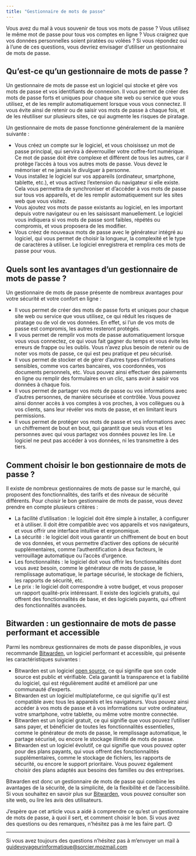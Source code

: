 ```yaml
---
title: "Gestionnaire de mots de passe"
---
```

Vous avez du mal à vous souvenir de tous vos mots de passe ? Vous utilisez le même mot de passe pour tous vos comptes en ligne ? Vous craignez que vos données personnelles soient piratées ou volées ? Si vous répondez oui à l’une de ces questions, vous devriez envisager d’utiliser un gestionnaire de mots de passe.

## Qu’est-ce qu’un gestionnaire de mots de passe ?

Un gestionnaire de mots de passe est un logiciel qui stocke et gère vos mots de passe et vos identifiants de connexion. Il vous permet de créer des mots de passe forts et uniques pour chaque site web ou service que vous utilisez, et de les remplir automatiquement lorsque vous vous connectez. Il vous évite ainsi de retenir ou de saisir vos mots de passe à chaque fois, et de les réutiliser sur plusieurs sites, ce qui augmente les risques de piratage.

Un gestionnaire de mots de passe fonctionne généralement de la manière suivante :

- Vous créez un compte sur le logiciel, et vous choisissez un mot de passe principal, qui servira à déverrouiller votre coffre-fort numérique. Ce mot de passe doit être complexe et différent de tous les autres, car il protège l’accès à tous vos autres mots de passe. Vous devez le mémoriser et ne jamais le divulguer à personne.
- Vous installez le logiciel sur vos appareils (ordinateur, smartphone, tablette, etc.), et vous activez l’extension du navigateur si elle existe. Cela vous permettra de synchroniser et d’accéder à vos mots de passe sur tous vos appareils, et de les remplir automatiquement sur les sites web que vous visitez.
- Vous ajoutez vos mots de passe existants au logiciel, en les important depuis votre navigateur ou en les saisissant manuellement. Le logiciel vous indiquera si vos mots de passe sont faibles, répétés ou compromis, et vous proposera de les modifier.
- Vous créez de nouveaux mots de passe avec le générateur intégré au logiciel, qui vous permet de choisir la longueur, la complexité et le type de caractères à utiliser. Le logiciel enregistrera et remplira ces mots de passe pour vous.

## Quels sont les avantages d’un gestionnaire de mots de passe ?

Un gestionnaire de mots de passe présente de nombreux avantages pour votre sécurité et votre confort en ligne :

- Il vous permet de créer des mots de passe forts et uniques pour chaque site web ou service que vous utilisez, ce qui réduit les risques de piratage ou de vol de vos données. En effet, si l’un de vos mots de passe est compromis, les autres resteront protégés.
- Il vous permet de remplir vos mots de passe automatiquement lorsque vous vous connectez, ce qui vous fait gagner du temps et vous évite les erreurs de frappe ou les oublis. Vous n’avez plus besoin de retenir ou de noter vos mots de passe, ce qui est peu pratique et peu sécurisé.
- Il vous permet de stocker et de gérer d’autres types d’informations sensibles, comme vos cartes bancaires, vos coordonnées, vos documents personnels, etc. Vous pouvez ainsi effectuer des paiements en ligne ou remplir des formulaires en un clic, sans avoir à saisir vos données à chaque fois.
- Il vous permet de partager vos mots de passe ou vos informations avec d’autres personnes, de manière sécurisée et contrôlée. Vous pouvez ainsi donner accès à vos comptes à vos proches, à vos collègues ou à vos clients, sans leur révéler vos mots de passe, et en limitant leurs permissions.
- Il vous permet de protéger vos mots de passe et vos informations avec un chiffrement de bout en bout, qui garantit que seuls vous et les personnes avec qui vous partagez vos données pouvez les lire. Le logiciel ne peut pas accéder à vos données, ni les transmettre à des tiers.

## Comment choisir le bon gestionnaire de mots de passe ?

Il existe de nombreux gestionnaires de mots de passe sur le marché, qui proposent des fonctionnalités, des tarifs et des niveaux de sécurité différents. Pour choisir le bon gestionnaire de mots de passe, vous devez prendre en compte plusieurs critères :

- La facilité d’utilisation : le logiciel doit être simple à installer, à configurer et à utiliser. Il doit être compatible avec vos appareils et vos navigateurs, et vous offrir une interface intuitive et ergonomique.
- La sécurité : le logiciel doit vous garantir un chiffrement de bout en bout de vos données, et vous permettre d’activer des options de sécurité supplémentaires, comme l’authentification à deux facteurs, le verrouillage automatique ou l’accès d’urgence.
- Les fonctionnalités : le logiciel doit vous offrir les fonctionnalités dont vous avez besoin, comme le générateur de mots de passe, le remplissage automatique, le partage sécurisé, le stockage de fichiers, les rapports de sécurité, etc.
- Le prix : le logiciel doit correspondre à votre budget, et vous proposer un rapport qualité-prix intéressant. Il existe des logiciels gratuits, qui offrent des fonctionnalités de base, et des logiciels payants, qui offrent des fonctionnalités avancées.

## Bitwarden : un gestionnaire de mots de passe performant et accessible

Parmi les nombreux gestionnaires de mots de passe disponibles, je vous recommande [Bitwarden](https://bitwarden.com/), un logiciel performant et accessible, qui présente les caractéristiques suivantes :

- Bitwarden est un logiciel [open source](https://sorcier88.github.io/leguideduvoyageurinformatique/2025/04/24/open-source.html), ce qui signifie que son code source est public et vérifiable. Cela garantit la transparence et la fiabilité du logiciel, qui est régulièrement audité et amélioré par une communauté d’experts.
- Bitwarden est un logiciel multiplateforme, ce qui signifie qu’il est compatible avec tous les appareils et les navigateurs. Vous pouvez ainsi accéder à vos mots de passe et à vos informations sur votre ordinateur, votre smartphone, votre tablette, ou même votre montre connectée.
- Bitwarden est un logiciel gratuit, ce qui signifie que vous pouvez l’utiliser sans payer, et bénéficier de toutes les fonctionnalités essentielles, comme le générateur de mots de passe, le remplissage automatique, le partage sécurisé, ou encore le stockage illimité de mots de passe.
- Bitwarden est un logiciel évolutif, ce qui signifie que vous pouvez opter pour des plans payants, qui vous offrent des fonctionnalités supplémentaires, comme le stockage de fichiers, les rapports de sécurité, ou encore le support prioritaire. Vous pouvez également choisir des plans adaptés aux besoins des familles ou des entreprises.

Bitwarden est donc un gestionnaire de mots de passe qui combine les avantages de la sécurité, de la simplicité, de la flexibilité et de l’accessibilité. Si vous souhaitez en savoir plus sur [Bitwarden](https://bitwarden.com/), vous pouvez consulter son site web, ou lire les avis des utilisateurs.

J’espère que cet article vous a aidé à comprendre ce qu’est un gestionnaire de mots de passe, à quoi il sert, et comment choisir le bon. Si vous avez des questions ou des remarques, n’hésitez pas à me les faire part. 😊

---

Si vous avez toujours des questions n’hésitez pas à m’envoyer un mail à [guidevoyageurinformatique@sorcier.mozmail.com](mailto:guidevoyageurinformatique@sorcier.mozmail.com)